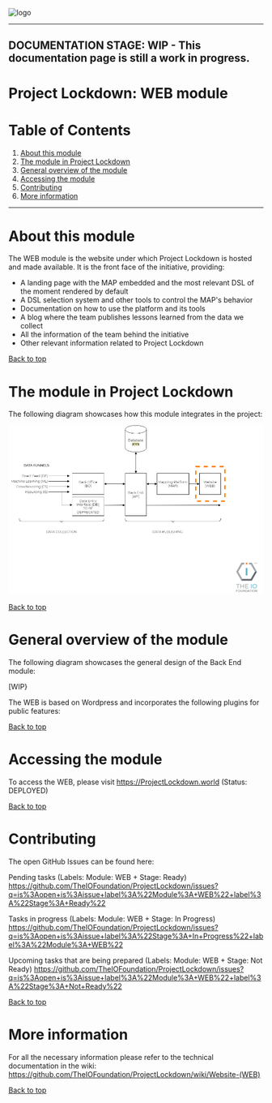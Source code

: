 <a id="top"></a>
![logo](https://user-images.githubusercontent.com/9198668/85232285-68543380-b430-11ea-8353-1aafb79baf78.png)
***

## DOCUMENTATION STAGE: WIP - This documentation page is still a work in progress.

# Project Lockdown: WEB module

# Table of Contents
1. [About this module](#about-this-module)
2. [The module in Project Lockdown](#the-module-in-project-lockdown)
3. [General overview of the module](#general-overview-of-the-module)
4. [Accessing the module](#accessing-the-module)
5. [Contributing](#contributing)
6. [More information](#more-information)

***

# About this module

The WEB module is the website under which Project Lockdown is hosted and made available. It is the front face of the initiative, providing:
- A landing page with the MAP embedded and the most relevant DSL of the moment rendered by default
- A DSL selection system and other tools to control the MAP's behavior
- Documentation on how to use the platform and its tools
- A blog where the team publishes lessons learned from the data we collect
- All the information of the team behind the initiative
- Other relevant information related to Project Lockdown

<a href="#top">Back to top</a>

# The module in Project Lockdown
The following diagram showcases how this module integrates in the project:

<img src="https://github.com/TheIOFoundation/ProjectLockdown/blob/master/Docs/Diagrams/%5BTIOF%20PLD%5D%20Docs%20%5BP%5D%20General%20Modules%20Diagram%20Focus%20WEB%20ENG%20v1.0.png" alt="WEB Module Diagram" title="WEB Module Diagram"/>

<a href="#top">Back to top</a>

# General overview of the module
The following diagram showcases the general design of the Back End module:

[WIP}

The WEB is based on Wordpress and incorporates the following plugins for public features:


<a href="#top">Back to top</a>

# Accessing the module
To access the WEB, please visit
https://ProjectLockdown.world
(Status: DEPLOYED)

<a href="#top">Back to top</a>

# Contributing
The open GitHub Issues can be found here:

Pending tasks (Labels: Module: WEB + Stage: Ready)
https://github.com/TheIOFoundation/ProjectLockdown/issues?q=is%3Aopen+is%3Aissue+label%3A%22Module%3A+WEB%22+label%3A%22Stage%3A+Ready%22

Tasks in progress (Labels: Module: WEB + Stage: In Progress)
https://github.com/TheIOFoundation/ProjectLockdown/issues?q=is%3Aopen+is%3Aissue+label%3A%22Stage%3A+In+Progress%22+label%3A%22Module%3A+WEB%22

Upcoming tasks that are being prepared (Labels: Module: WEB + Stage: Not Ready)
https://github.com/TheIOFoundation/ProjectLockdown/issues?q=is%3Aopen+is%3Aissue+label%3A%22Module%3A+WEB%22+label%3A%22Stage%3A+Not+Ready%22

<a href="#top">Back to top</a>

# More information
For all the necessary information please refer to the technical documentation in the wiki:
https://github.com/TheIOFoundation/ProjectLockdown/wiki/Website-(WEB)

<a href="#top">Back to top</a>
